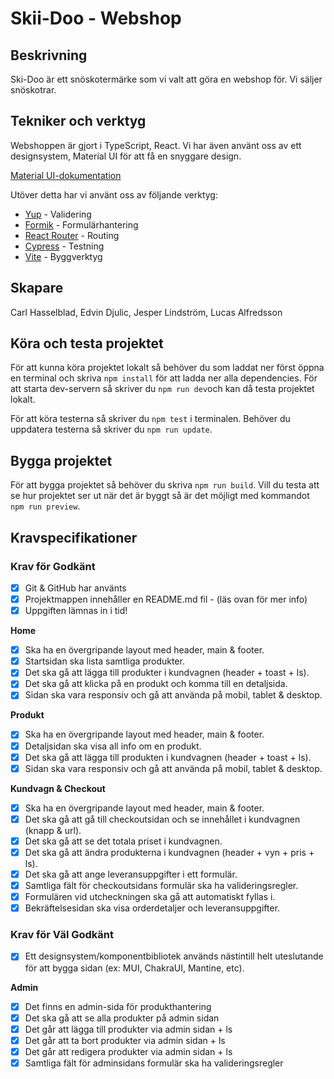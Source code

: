 # Skii-Doo - Webshop

## Beskrivning

Ski-Doo är ett snöskotermärke som vi valt att göra en webshop för. Vi säljer snöskotrar.
<!-- test pr -->

## Tekniker och verktyg

Webshoppen är gjort i TypeScript, React. Vi har även använt oss av ett designsystem, Material UI för att få en snyggare design.

[Material UI-dokumentation](https://mui.com/material-ui/getting-started/overview/)

Utöver detta har vi använt oss av följande verktyg:

- [Yup](https://github.com/jquense/yup) - Validering
- [Formik](https://formik.org/docs) - Formulärhantering
- [React Router](https://reactrouter.com/en/main) - Routing
- [Cypress](https://www.cypress.io/) - Testning
- [Vite](https://vitejs.dev/) - Byggverktyg

## Skapare

Carl Hasselblad, Edvin Djulic, Jesper Lindström, Lucas Alfredsson

## Köra och testa projektet

För att kunna köra projektet lokalt så behöver du som laddat ner först öppna en terminal och skriva `npm install` för att ladda ner alla dependencies. För att starta dev-servern så skriver du `npm run dev`och kan då testa projektet lokalt.

För att köra testerna så skriver du `npm test` i terminalen.
Behöver du uppdatera testerna så skriver du `npm run update`.

## Bygga projektet

För att bygga projektet så behöver du skriva `npm run build`. Vill du testa att se hur projektet ser ut när det är byggt så är det möjligt med kommandot `npm run preview`.

## Kravspecifikationer

### Krav för Godkänt

- [x] Git & GitHub har använts
- [x] Projektmappen innehåller en README.md fil - (läs ovan för mer info)
- [x] Uppgiften lämnas in i tid!

**Home**

- [x] Ska ha en övergripande layout med header, main & footer.
- [x] Startsidan ska lista samtliga produkter.
- [x] Det ska gå att lägga till produkter i kundvagnen (header + toast + ls).
- [x] Det ska gå att klicka på en produkt och komma till en detaljsida.
- [x] Sidan ska vara responsiv och gå att använda på mobil, tablet & desktop.

**Produkt**

- [x] Ska ha en övergripande layout med header, main & footer.
- [x] Detaljsidan ska visa all info om en produkt.
- [x] Det ska gå att lägga till produkten i kundvagnen (header + toast + ls).
- [x] Sidan ska vara responsiv och gå att använda på mobil, tablet & desktop.

**Kundvagn & Checkout**

- [x] Ska ha en övergripande layout med header, main & footer.
- [x] Det ska gå att gå till checkoutsidan och se innehållet i kundvagnen (knapp & url).
- [x] Det ska gå att se det totala priset i kundvagnen.
- [x] Det ska gå att ändra produkterna i kundvagnen (header + vyn + pris + ls).
- [x] Det ska gå att ange leveransuppgifter i ett formulär.
- [x] Samtliga fält för checkoutsidans formulär ska ha valideringsregler.
- [x] Formulären vid utcheckningen ska gå att automatiskt fyllas i.
- [x] Bekräftelsesidan ska visa orderdetaljer och leveransuppgifter.

### Krav för Väl Godkänt

- [x] Ett designsystem/komponentbibliotek används nästintill helt uteslutande för att bygga sidan (ex: MUI, ChakraUI, Mantine, etc).

**Admin**

- [x] Det finns en admin-sida för produkthantering
- [x] Det ska gå att se alla produkter på admin sidan
- [x] Det går att lägga till produkter via admin sidan + ls
- [x] Det går att ta bort produkter via admin sidan + ls
- [x] Det går att redigera produkter via admin sidan + ls
- [x] Samtliga fält för adminsidans formulär ska ha valideringsregler
